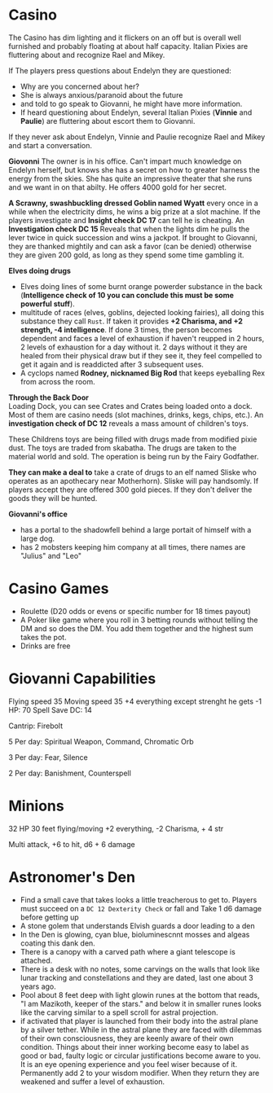 # Casino
The Casino has dim lighting and it flickers on an off but is overall well furnished and probably floating at about half capacity. Italian Pixies are fluttering about and recognize Rael and Mikey.

If The players press questions about Endelyn they are questioned:
- Why are you concerned about her?
- She is always anxious/paranoid about the future
- and told to go speak to Giovanni, he might have more information.
- If heard questioning about Endelyn, several Italian Pixies (**Vinnie** and **Paulie**) are fluttering about escort them to Giovanni.

If they never ask about Endelyn, Vinnie and Paulie recognize Rael and Mikey and start a conversation.

**Giovonni** The owner is in his office. Can't impart much knowledge on Endelyn herself, but knows she has a secret on how to greater harness the energy from the skies. She has quite an impressive theater that she runs and we want in on that abilty. He offers 4000 gold for her secret.

**A Scrawny, swashbuckling dressed Goblin named Wyatt** every once in a while when the electricity dims, he wins a big prize at a slot machine. If the players investigate and **Insight check DC 17** can tell he is cheating. An **Investigation check DC 15** Reveals that when the lights dim he pulls the lever twice in quick succession and wins a jackpot. If brought to Giovanni, they are thanked mightily and can ask a favor (can be denied) otherwise they are given 200 gold, as long as they spend some time gambling it.

**Elves doing drugs**
- Elves doing lines of some burnt orange powerder substance in the back (**Intelligence check of 10 you can conclude this must be some powerful stuff**).
- multitude of races (elves, goblins, dejected looking fairies), all doing this substance they call `Rust`. If taken it provides **+2 Charisma, and +2 strength, -4 intelligence**. If done 3 times, the person becomes dependent and faces a level of exhaustion if haven't reupped in 2 hours, 2 levels of exhaustion for a day without it. 2 days without it they are healed from their physical draw but if they see it, they feel compelled to get it again and is readdicted after 3 subsequent uses. 
- A cyclops named **Rodney, nicknamed Big Rod** that keeps eyeballing Rex from across the room.

**Through the Back Door**  
Loading Dock, you can see Crates and Crates being loaded onto a dock. Most of them are casino needs (slot machines, drinks, kegs, chips, etc.). An **investigation check of DC 12** reveals a mass amount of children's toys.

These Childrens toys are being filled with drugs made from modified pixie dust. The toys are traded from skabatha. The drugs are taken to the material world and sold. The operation is being run by the Fairy Godfather.

**They can make a deal to** take a crate of drugs to an elf named Sliske who operates as an apothecary near Motherhorn). Sliske will pay handsomly. If players accept they are offered 300 gold pieces. If they don't deliver the goods they will be hunted.

**Giovanni's office**
- has a portal to the shadowfell behind a large portait of himself with a large dog.
- has 2 mobsters keeping him company at all times, there names are "Julius" and "Leo"

# Casino Games
- Roulette (D20 odds or evens or specific number for 18 times payout)
- A Poker like game where you roll in 3 betting rounds without telling the DM and so does the DM. You add them together and the highest sum takes the pot.
- Drinks are free

# Giovanni Capabilities
Flying speed 35
Moving speed 35
+4 everything except strenght he gets -1
HP: 70
Spell Save DC: 14

Cantrip:
Firebolt

5 Per day:
Spiritual Weapon, Command, Chromatic Orb

3 Per day:
Fear, Silence

2 Per day:
Banishment, Counterspell

# Minions
32 HP
30 feet flying/moving
+2 everything, -2 Charisma, + 4 str

Multi attack, +6 to hit, d6 + 6 damage

# Astronomer's Den
- Find a small cave that takes looks a little treacherous to get to. Players must succeed on a `DC 12 Dexterity Check` or fall and Take 1 d6 damage before getting up
- A stone golem that understands Elvish guards a door leading to a den
- In the Den is glowing, cyan blue, bioluminescnnt mosses and algeas coating this dank den.
- There is a canopy with a carved path where a giant telescope is attached.
- There is a desk with no notes, some carvings on the walls that look like lunar tracking and constellations and they are dated, last one about 3 years ago.
- Pool about 8 feet deep with light glowin runes at the bottom that reads, "I am Mazikoth, keeper of the stars." and below it in smaller runes looks like the carving similar to a spell scroll for astral projection.
- if activated that player is launched from their body into the astral plane by a silver tether. While in the astral plane they are faced with dilemmas of their own consciousness, they are keenly aware of their own condition. Things about their inner working become easy to label as good or bad, faulty logic or circular justifications become aware to you. It is an eye opening experience and you feel wiser because of it. Permanently add 2 to your wisdom modifier. When they return they are weakened and suffer a level of exhaustion.